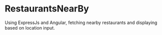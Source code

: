 # RestaurantsNearBy
Using ExpressJs and Angular, fetching nearby restaurants and displaying based on location input.
